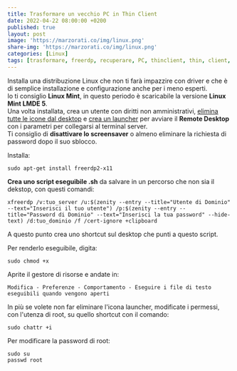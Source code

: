 ```yaml
---
title: Trasformare un vecchio PC in Thin Client
date: 2022-04-22 08:00:00 +0200
published: true
layout: post
image: 'https://marzorati.co/img/linux.png'
share-img: 'https://marzorati.co/img/linux.png'
categories: [Linux]
tags: [trasformare, freerdp, recuperare, PC, thinclient, thin, client, linux, mint, lmde, rdesktop, terminal, server]
---
```

Installa una distribuzione Linux che non ti farà impazzire con driver e che è di semplice installazione e configurazione anche per i meno esperti.   
Io ti consiglio **Linux Mint**, in questo periodo è scaricabile la versione **Linux Mint LMDE 5**.   
Una volta installata, crea un utente con diritti non amministrativi, <u>elimina tutte le icone dal desktop</u> e <u>crea un launcher</u> per avviare il **Remote Desktop** con i parametri per collegarsi al terminal server.   
Ti consiglio di **disattivare lo screensaver** o almeno eliminare la richiesta di password dopo il suo sblocco.   

Installa:   

	sudo apt-get install freerdp2-x11

**Crea uno script eseguibile .sh** da salvare in un percorso che non sia il dekstop, con questi comandi:   

~~~batch
xfreerdp /v:tuo_server /u:$(zenity --entry --title="Utente di Dominio" --text="Inserisci il tuo utente") /p:$(zenity --entry --title="Password di Dominio" --text="Inserisci la tua password" --hide-text) /d:tuo_dominio /f /cert-ignore +clipboard
~~~

A questo punto crea uno shortcut sul desktop che punti a questo script.   

Per renderlo eseguibile, digita:   

	sudo chmod +x   

Aprite il gestore di risorse e andate in:   

	Modifica - Preferenze - Comportamento - Eseguire i file di testo eseguibili quando vengono aperti  

In più se volete non far eliminare l'icona launcher, modificate i permessi, con l'utenza di root, su quello shortcut con il comando:   

	sudo chattr +i   

Per modificare la password di root:   

	sudo su
	passwd root
